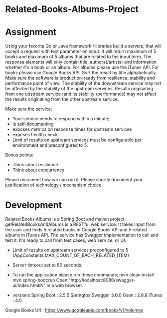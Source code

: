 # Related-Books-Albums-Project

# Assignment

Using your favorite Go or Java framework / libraries build a service, that will accept a request with text parameter on input. It will return maximum of 5 books and maximum of 5 albums that are related to the input term. The response elements will only contain title, authors(/artists) and information whether it's a book or an album. For albums please use the iTunes API. For books please use Google Books API. Sort the result by title alphabetically. Make sure the software is production-ready from resilience, stability and performance point of view. The stability of the downstream service may not be affected by the stability of the upstream services. Results originating from one upstream service (and its stability /performance) may not affect the results originating from the other upstream service.

Make sure the service:

- Your service needs to respond within a minute;
- is self-documenting
- exposes metrics on response times for upstream services
- exposes health check
- Limit of results on upstream services must be configurable per environment and preconfigured to 5.

Bonus points:
- Think about resilience
- Think about concurrency

Please document how we can run it. Please shortly document your justification of technology / mechanism choice.


# Development

Related Books Albums is a Spring Boot and maven project.
getRelatedBooksAndAlbums is a RESTful web service. It takes input from the user and finds 5 related books in Google Books API and 5 related albums in iTunes API.
The service has Swagger implementation to call and test it. It's ready to call from test cases, web service, or UI.

* Limit of results on upstream services preconfigured to 5 (AppConstants.MAX_COUNT_OF_EACH_RELATED_ITEM)

* Server timeout set to 60 seconds.

* To run the application please run these commands;
mvn clean install
mvn spring-boot:run
Open "http://localhost:8080/swagger-ui/index.html#/" in a web browser.

* versions
Spring Boot : 2.5.5
Springfox Swagger  3.0.0
Gson : 2.8.8
iTunes : 4.0

Google Books Url : https://www.googleapis.com/books/v1/volumes
